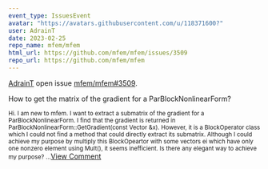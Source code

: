 ```yaml
---
event_type: IssuesEvent
avatar: "https://avatars.githubusercontent.com/u/118371600?"
user: AdrainT
date: 2023-02-25
repo_name: mfem/mfem
html_url: https://github.com/mfem/mfem/issues/3509
repo_url: https://github.com/mfem/mfem
---
```


<a href='https://github.com/AdrainT' target='_blank'>AdrainT</a> open issue <a href='https://github.com/mfem/mfem/issues/3509' target='_blank'>mfem/mfem#3509</a>.

<p>How to get the matrix of the gradient for a ParBlockNonlinearForm? </p><small>Hi. I am new to mfem. I want to extract a submatrix of the gradient for a ParBlockNonlinearForm. I find that the gradient is returned in ParBlockNonlinearForm::GetGradient(const Vector &x). However, it is a BlockOperator class which I could not find a method that could directly extract its submatrix. Although I could achieve my purpose by multiply this BlockOpeartor with some vectors ei which have only one nonzero element using Mult(), it seems inefficient. Is there any elegant way to achieve my purpose?...</small><a href='https://github.com/mfem/mfem/issues/3509' target='_blank'>View Comment</a>